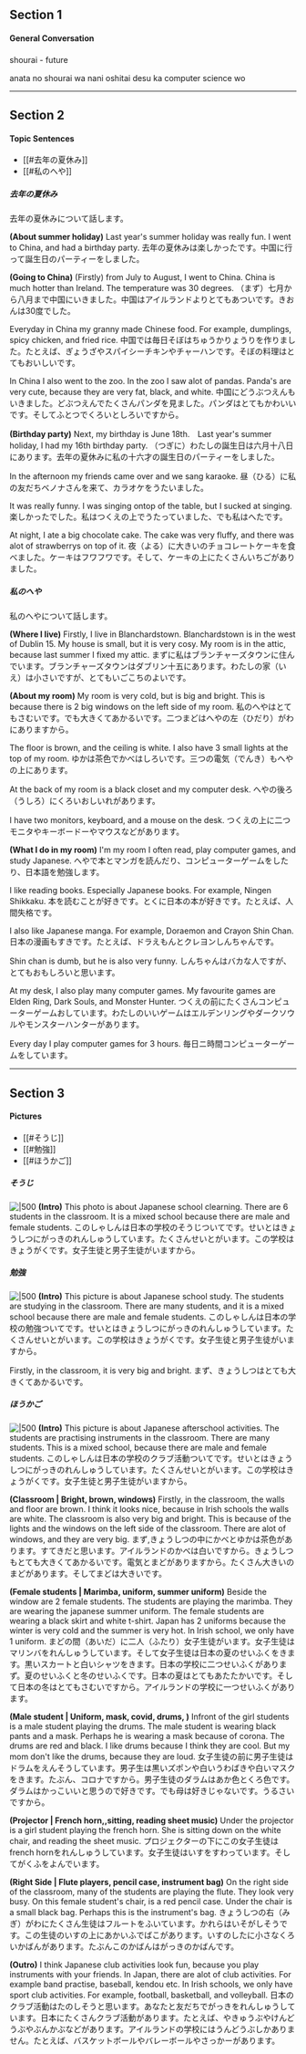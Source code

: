 ## Section 1
#### General Conversation
shourai - future　

anata no shourai wa nani oshitai desu ka
computer science wo

****
## Section 2
#### Topic Sentences
- [[#去年の夏休み]]
- [[#私のへや]]

##### 去年の夏休み 
去年の夏休みについて話します。

**(About summer holiday)**
Last year's summer holiday was really fun. I went to China, and had a birthday party.
去年の夏休みは楽しかったです。中国に行って誕生日のパーティーをしました。

**(Going to China)**
(Firstly) from July to August, I went to China. China is much hotter than Ireland. The temperature was 30 degrees.
（まず）七月から八月まで中国にいきました。中国はアイルランドよりとてもあついです。きおんは30度でした。

Everyday in China my granny made Chinese food. For example, dumplings, spicy chicken, and fried rice.
中国では毎日そぼはちゅうかりょうりを作りました。たとえば、ぎょうざやスパイシーチキンやチャーハンです。そぼの料理はとてもおいしいです。

In China I also went to the zoo. In the zoo I saw alot of pandas. Panda's are very cute, because they are very fat, black, and white.
中国にどうぶつえんもいきました。どぶつえんでたくさんパンダを見ました。パンダはとてもかわいいです。そしてふとつでくろいとしろいですから。

**(Birthday party)**
Next, my birthday is June 18th.　Last year's summer holiday, I had my 16th birthday party.
（つぎに）わたしの誕生日は六月十八日にあります。去年の夏休みに私の十六才の誕生日のパーティーをしました。

In the afternoon my friends came over and we sang karaoke.
昼（ひる）に私の友だちベノナさんを来て、カラオケをうたいました。

It was really funny. I was singing ontop of the table, but I sucked at singing.
楽しかったでした。私はつくえの上でうたっていました、でも私はへたです。

At night, I ate a big chocolate cake. The cake was very fluffy, and there was alot of strawberrys on top of it.
夜（よる）に大きいのチョコレートケーキを食べました。ケーキはフワフワです。そして、ケーキの上にたくさんいちごがありました。

##### 私のへや
私のへやについて話します。

**(Where I live)**
Firstly, I live in Blanchardstown. Blanchardstown is in the west of Dublin 15.
My house is small, but it is very cosy. My room is in the attic, because last summer I fixed my attic.
まずに私はブランチャーズタウンに住んでいます。ブランチャーズタウンはダブリン十五にあります。わたしの家（いえ）は小さいですが、とてもいごこちのよいです。

**(About my room)**
My room is very cold, but is big and bright. This is because there is 2 big windows on the left side of my room. 
私のへやはとてもさむいです。でも大きくてあかるいです。二つまどはへやの左（ひだり）がわにありますから。

The floor is brown, and the ceiling is white. I also have 3 small lights at the top of my room. 
ゆかは茶色でかべはしろいです。三つの電気（でんき）もへやの上にあります。

At the back of my room is a black closet and my computer desk. 
へやの後ろ（うしろ）にくろいおしいれがあります。

I have two monitors, keyboard, and a mouse on the desk.
つくえの上に二つモニタやキーボードーやマウスなどがあります。

**(What I do in my room)**
I'm my room I often read, play computer games, and study Japanese. 
へやで本とマンガを読んだり、コンピューターゲームをしたり、日本語を勉強します。

I like reading books. Especially Japanese books. For example, Ningen Shikkaku.
本を読むことが好きです。とくに日本の本が好きです。たとえば、人間失格です。

I also like Japanese manga. For example, Doraemon and Crayon Shin Chan.
日本の漫画もすきです。たとえば、ドラえもんとクレヨンしんちゃんです。

Shin chan is dumb, but he is also very funny. 
しんちゃんはバカな人ですが、とてもおもしろいと思います。

At my desk, I also play many computer games. My favourite games are Elden Ring, Dark Souls, and Monster Hunter.
つくえの前にたくさんコンピューターゲームおしています。わたしのいいゲームはエルデンリングやダークソウルやモンスターハンターがあります。

Every day I play computer games for 3 hours.
毎日ニ時間コンピューターゲームをしています。

****
## Section 3
#### Pictures
- [[#そうじ]]
- [[#勉強]]
- [[#ほうかご]]

##### そうじ
![|500](https://i.imgur.com/w9QSjKE.jpeg)
**(Intro)**
This photo is about Japanese school clearning. There are 6 students in the classroom. It is a mixed school because there are male and female students.
このしゃしんは日本の学校のそうじついてです。せいとはきょうしつにがっきのれんしゅうしています。たくさんせいとがいます。この学校はきょうがくです。女子生徒と男子生徒がいますから。




##### 勉強
![|500](https://i.imgur.com/QgBxCdO.jpeg)
**(Intro)**
This picture is about Japanese school study. The students are studying in the classroom. There are many students, and it is a mixed school because there are male and female students.
このしゃしんは日本の学校の勉強ついてです。せいとはきょうしつにがっきのれんしゅうしています。たくさんせいとがいます。この学校はきょうがくです。女子生徒と男子生徒がいますから。

Firstly, in the classroom, it is very big and bright.
まず、きょうしつはとても大きくてあかるいです。

##### ほうかご
![|500](https://i.imgur.com/4z4hWAe.jpg)
**(Intro)**
This picture is about Japanese afterschool activities. The students are practising instruments in the classroom. There are many students. This is a mixed school, because there are male and female students.
このしゃしんは日本の学校のクラブ活動ついてです。せいとはきょうしつにがっきのれんしゅうしています。たくさんせいとがいます。この学校はきょうがくです。女子生徒と男子生徒がいますから。

**(Classroom | Bright, brown, windows)**
Firstly, in the classroom, the walls and floor are brown. I think it looks nice, because in Irish schools the walls are white. The classroom is also very big and bright. This is because of the lights and the windows on the left side of the classroom. There are alot of windows, and they are very big. 
まず,きょうしつの中にかべとゆかは茶色があります。すてきだと思います。アイルランドのかべは白いですから。きょうしつもとても大きくてあかるいです。電気とまどがありますから。たくさん大きいのまどがあります。そしてまどは大きいです。

**(Female students | Marimba, uniform, summer uniform)**
Beside the window are 2 female students. The students are playing the marimba. They are wearing the japanese summer uniform. The female students are wearing a black skirt and white t-shirt. Japan has 2 uniforms because the winter is very cold and the summer is very hot. In Irish school, we only have 1 uniform. 
まどの間（あいだ）に二人（ふたり）女子生徒がいます。女子生徒はマリンバをれんしゅうしています。そして女子生徒は日本の夏のせいふくをきます。黒いスカートと白いシャツをきます。日本の学校に二つせいふくがありまず。夏のせいふくと冬のせいふくです。日本の夏はとてもあたたかいです。そして日本の冬はとてもさむいですから。アイルランドの学校に一つせいふくがあります。

**(Male student | Uniform, mask, covid, drums, )**
Infront of the girl students is a male student playing the drums. The male student is wearing black pants and a mask. Perhaps he is wearing a mask because of corona. The drums are red and black. I like drums because I think they are cool. But my mom don't like the drums, because they are loud.
女子生徒の前に男子生徒はドラムをえんそうしています。男子生は黒いズポンや白いうわばきや白いマスクをきます。たぶん、コロナですから。男子生徒のダラムはあか色とくろ色です。ダラムはかっこいいと思うので好きです。でも母は好きじゃないです。うるさいですから。

**(Projector | French horn,,sitting, reading sheet music)**
Under the projector is a girl student playing the french horn. She is sitting down on the white chair, and reading the sheet music. 
プロジェクターの下にこの女子生徒はfrench hornをれんしゅうしています。女子生徒はいすをすわっています。そしてがくふをよんでいます。

**(Right Side | Flute players, pencil case, instrument bag)**
On the right side of the classroom, many of the students are playing the flute. They look very busy. On this female student's chair, is a red pencil case. Under the chair is a small black bag. Perhaps this is the instrument's bag.
きょうしつの右（みぎ）がわにたくさん生徒はフルートをふいています。かれらはいそがしそうです。この生徒のいすの上にあかいふでばこがあります。いすのしたに小さなくろいかばんがあります。たぶんこのかばんはがっきのかばんです。

**(Outro)**
I think Japanese club activities look fun, because you play instruments with your friends. In Japan, there are alot of club activities. For example band practise, baseball, kendou etc. In Irish schools, we only have sport club activities. For example, football, basketball, and volleyball.
日本のクラブ活動はたのしそうと思います。あなたと友だちでがっきをれんしゅうしています。日本にたくさんクラブ活動があります。たとえば、やきゅうぶやけんどうぶやぶんかぶなどがあります。アイルランドの学校にはうんどうぶしかありません。たとえば、バスケットボールやバレーボールやさっかーがあります。

